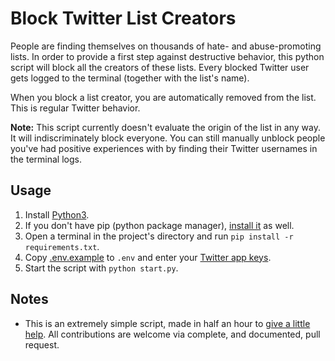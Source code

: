 # Block Twitter List Creators

People are finding themselves on thousands of hate- and abuse-promoting lists. In order to provide a first step against destructive behavior, this python script will block all the creators of these lists. Every blocked Twitter user gets logged to the terminal (together with the list's name).

When you block a list creator, you are automatically removed from the list. This is regular Twitter behavior.

**Note:** This script currently doesn't evaluate the origin of the list in any way. It will indiscriminately block everyone. You can still manually unblock people you've had positive experiences with by finding their Twitter usernames in the terminal logs.

## Usage

1. Install [Python3](https://www.python.org/downloads/).
2. If you don't have pip (python package manager), [install it](https://pip.pypa.io/en/stable/installing/) as well.
3. Open a terminal in the project's directory and run `pip install -r requirements.txt`.
4. Copy [.env.example](.env.example) to `.env` and enter your [Twitter app keys](https://developer.twitter.com/en/apps).
5. Start the script with `python start.py`.

## Notes

* This is an extremely simple script, made in half an hour to [give a little help](https://twitter.com/moorehn/status/1089185034727313408). All contributions are welcome via complete, and documented, pull request.
